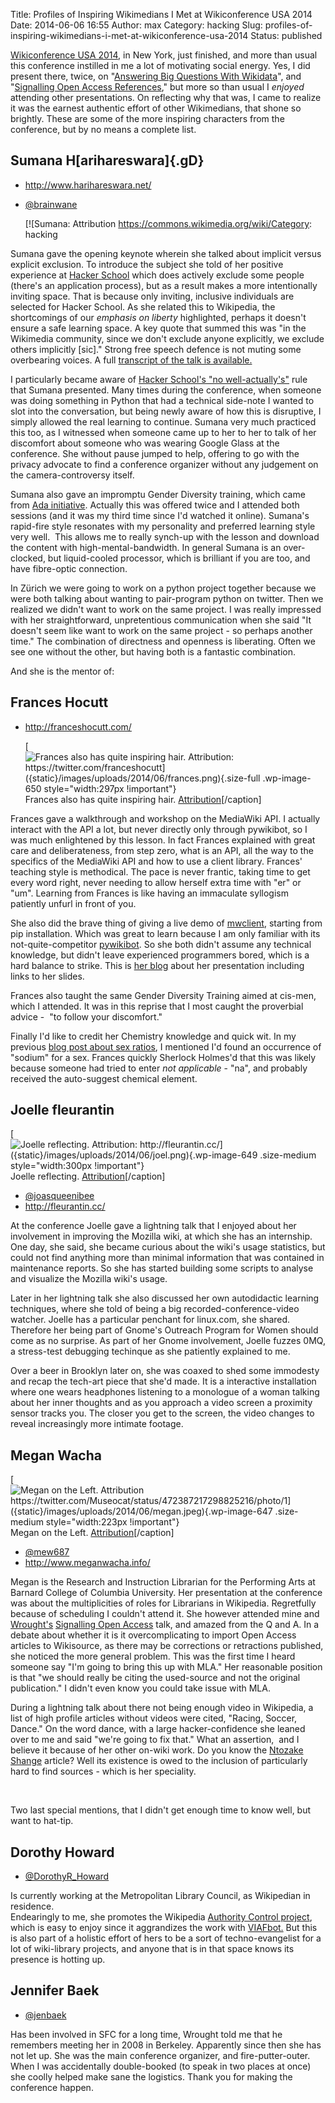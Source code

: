 Title: Profiles of Inspiring Wikimedians I Met at Wikiconference USA 2014
Date: 2014-06-06 16:55
Author: max
Category: hacking
Slug: profiles-of-inspiring-wikimedians-i-met-at-wikiconference-usa-2014
Status: published

[Wikiconference USA 2014](http://wikiconferenceusa.org/), in New York, just finished, and more than usual this conference instilled in me a lot of motivating social energy. Yes, I did present there, twice, on "[Answering Big Questions With Wikidata](http://wikiconferenceusa.org/wiki/Submissions:Answering_Big_Questions_With_Wikidata)", and "[Signalling Open Access References](http://wikiconferenceusa.org/wiki/Submissions:Signalling_Open_Access_References)," but more so than usual I *enjoyed* attending other presentations. On reflecting why that was, I came to realize it was the earnest authentic effort of other Wikimedians, that shone so brightly. These are some of the more inspiring characters from the conference, but by no means a complete list.

Sumana H[arihareswara]{.gD}
---------------------------

-   <http://www.harihareswara.net/>

-   [@brainwane](https://twitter.com/brainwane)

    [![Sumana: Attribution https://commons.wikimedia.org/wiki/Category: hacking

Sumana gave the opening keynote wherein she talked about implicit versus explicit exclusion. To introduce the subject she told of her positive experience at [Hacker School](https://www.hackerschool.com/) which does actively exclude some people (there's an application process), but as a result makes a more intentionally inviting space. That is because only inviting, inclusive individuals are selected for Hacker School. As she related this to Wikipedia, the shortcomings of our *emphasis on liberty* highlighted, perhaps it doesn't ensure a safe learning space. A key quote that summed this was "in the Wikimedia community, since we don't exclude anyone explicitly, we exclude others implicitly \[sic\]." Strong free speech defence is not muting some overbearing voices. A full [transcript of the talk is available.](http://wikiconferenceusa.org/wiki/Sumana_Harihareswara_keynote)

I particularly became aware of [Hacker School's "no well-actually's"](https://www.hackerschool.com/manual#sub-sec-social-rules) rule that Sumana presented. Many times during the conference, when someone was doing something in Python that had a technical side-note I wanted to slot into the conversation, but being newly aware of how this is disruptive, I simply allowed the real learning to continue. Sumana very much practiced this too, as I witnessed when someone came up to her to her to talk of her discomfort about someone who was wearing Google Glass at the conference. She without pause jumped to help, offering to go with the privacy advocate to find a conference organizer without any judgement on the camera-controversy itself.

Sumana also gave an impromptu Gender Diversity training, which came from [Ada initiative](https://adainitiative.org/what-we-do/workshops-and-training/). Actually this was offered twice and I attended both sessions (and it was my third time since I'd watched it online). Sumana's rapid-fire style resonates with my personality and preferred learning style very well.  This allows me to really synch-up with the lesson and download the content with high-mental-bandwidth. In general Sumana is an over-clocked, but liquid-cooled processor, which is brilliant if you are too, and have fibre-optic connection.

In Zürich we were going to work on a python project together because we were both talking about wanting to pair-program python on twitter. Then we realized we didn't want to work on the same project. I was really impressed with her straightforward, unpretentious communication when she said "It doesn't seem like want to work on the same project - so perhaps another time." The combination of directness and openness is liberating. Often we see one without the other, but having both is a fantastic combination.

And she is the mentor of:

Frances Hocutt
--------------

-   <http://franceshocutt.com/>

    [![Frances also has quite inspiring hair. Attribution: https://twitter.com/franceshocutt]({static}/images/uploads/2014/06/frances.png){.size-full .wp-image-650 style="width:297px !important"}]({static}/images/uploads/2014/06/frances.png) Frances also has quite inspiring hair. [Attribution](https://twitter.com/franceshocutt)\[/caption\]

Frances gave a walkthrough and workshop on the MediaWiki API. I actually interact with the API a lot, but never directly only through pywikibot, so I was much enlightened by this lesson. In fact Frances explained with great care and deliberateness, from step zero, what is an API, all the way to the specifics of the MediaWiki API and how to use a client library. Frances' teaching style is methodical. The pace is never frantic, taking time to get every word right, never needing to allow herself extra time with "er" or "um". Learning from Frances is like having an immaculate syllogism patiently unfurl in front of you.

She also did the brave thing of giving a live demo of [mwclient](https://pypi.python.org/pypi/mwclient/0.6.5), starting from pip installation. Which was great to learn because I am only familiar with its not-quite-competitor [pywikibot](https://www.mediawiki.org/wiki/Manual:Pywikibot). So she both didn't assume any technical knowledge, but didn't leave experienced programmers bored, which is a hard balance to strike. This is [her blog](http://franceshocutt.com/2014/06/02/wikiconference-usa-2014-rundown/) about her presentation including links to her slides.

Frances also taught the same Gender Diversity Training aimed at cis-men, which I attended. It was in this reprise that I most caught the proverbial advice -  "to follow your discomfort."

Finally I'd like to credit her Chemistry knowledge and quick wit. In my previous [blog post about sex ratios](http://notconfusing.com/sex-ratios-in-wikidata-part-iii/ "Sex Ratios in Wikidata Part III"), I mentioned I'd found an occurrence of "sodium" for a sex. Frances quickly Sherlock Holmes'd that this was likely because someone had tried to enter *not applicable* - "na", and probably received the auto-suggest chemical element.

Joelle fleurantin
-----------------

[![Joelle reflecting. Attribution: http://fleurantin.cc/]({static}/images/uploads/2014/06/joel.png){.wp-image-649 .size-medium style="width:300px !important"}]({static}/images/uploads/2014/06/joel.png) Joelle reflecting. [Attribution](%20http://fleurantin.cc/)\[/caption\]

-   [@joasqueenibee](https://twitter.com/joasqueeniebee)
-   <http://fleurantin.cc/>

At the conference Joelle gave a lightning talk that I enjoyed about her involvement in improving the Mozilla wiki, at which she has an internship. One day, she said, she became curious about the wiki's usage statistics, but could not find anything more than minimal information that was contained in maintenance reports. So she has started building some scripts to analyse and visualize the Mozilla wiki's usage.

Later in her lightning talk she also discussed her own autodidactic learning techniques, where she told of being a big recorded-conference-video watcher. Joelle has a particular penchant for linux.com, she shared. Therefore her being part of Gnome's Outreach Program for Women should come as no surprise. As part of her Gnome involvement, Joelle fuzzes 0MQ, a stress-test debugging techinque as she patiently explained to me.

Over a beer in Brooklyn later on, she was coaxed to shed some immodesty and recap the tech-art piece that she'd made. It is a interactive installation where one wears headphones listening to a monologue of a woman talking about her inner thoughts and as you approach a video screen a proximity sensor tracks you. The closer you get to the screen, the video changes to reveal increasingly more intimate footage.

Megan Wacha
-----------

[![Megan on the Left. Attribution https://twitter.com/Museocat/status/472387217298825216/photo/1]({static}/images/uploads/2014/06/megan.jpeg){.wp-image-647 .size-medium style="width:223px !important"}]({static}/images/uploads/2014/06/megan.jpeg) Megan on the Left. [Attribution](https://twitter.com/Museocat/status/472387217298825216/photo/1)\[/caption\]

-   [@mew687](https://twitter.com/mew687)
-   <http://www.meganwacha.info/>

Megan is the Research and Instruction Librarian for the Performing Arts at Barnard College of Columbia University. Her presentation at the conference was about the multiplicities of roles for Librarians in Wikipedia. Regretfully because of scheduling I couldn't attend it. She however attended mine and [Wrought's](https://twitter.com/wrought) [Signalling Open Access](http://wikiconferenceusa.org/wiki/Submissions:Signalling_Open_Access_References) talk, and amazed from the Q and A. In a debate about whether it is it overcomplicating to import Open Access articles to Wikisource, as there may be corrections or retractions published, she noticed the more general problem. This was the first time I heard someone say "I'm going to bring this up with MLA." Her reasonable position is that "we should really be citing the used-source and not the original publication." I didn't even know you could take issue with MLA.

During a lightning talk about there not being enough video in Wikipedia, a list of high profile articles without videos were cited, "Racing, Soccer, Dance." On the word dance, with a large hacker-confidence she leaned over to me and said "we're going to fix that." What an assertion,  and I believe it because of her other on-wiki work. Do you know the [Ntozake Shange](https://en.wikipedia.org/wiki/Ntozake_Shange) article? Well its existence is owed to the inclusion of particularly hard to find sources - which is her speciality.

 

Two last special mentions, that I didn't get enough time to know well, but want to hat-tip.

Dorothy Howard
--------------

-   [@DorothyR_Howard](https://twitter.com/DorothyR_Howard)

Is currently working at the Metropolitan Library Council, as Wikipedian in residence.  
Endearingly to me, she promotes the Wikipedia [Authority Control project](https://en.wikipedia.org/wiki/Wikipedia:Authority_control), which is easy to enjoy since it aggrandizes the work with [VIAFbot.](http://hangingtogether.org/?p=2306) But this is also part of a holistic effort of hers to be a sort of techno-evangelist for a lot of wiki-library projects, and anyone that is in that space knows its presence is hotting up.

Jennifer Baek
-------------

-   [@jenbaek](https://twitter.com/jenbaek)

Has been involved in SFC for a long time, Wrought told me that he remembers meeting her in 2008 in Berkeley. Apparently since then she has not let up. She was the main conference organizer, and fire-putter-outer. When I was accidentally double-booked (to speak in two places at once) she coolly helped make sane the logistics. Thank you for making the conference happen.
